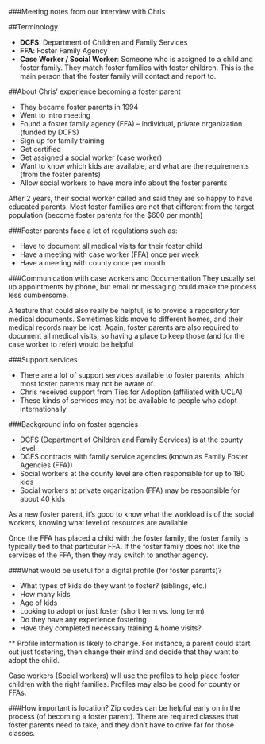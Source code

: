 ###Meeting notes from our interview with Chris

##Terminology
- **DCFS**: Department of Children and Family Services
- **FFA**: Foster Family Agency
- **Case Worker / Social Worker**: Someone who is assigned to a child and foster family. They match foster families with foster children.  This is the main person that the foster family will contact and report to.

##About Chris’ experience becoming a foster parent
- They became foster parents in 1994
- Went to intro meeting
- Found a foster family agency (FFA) – individual, private organization (funded by DCFS)
- Sign up for family training
- Get certified
- Get assigned a social worker (case worker)
- Want to know which kids are available, and what are the requirements (from the foster parents)
- Allow social workers to have more info about the foster parents

After 2 years, their social worker called and said they are so happy to have educated parents.
Most foster families are not that different from the target population (become foster parents for the $600 per month)

###Foster parents face a lot of regulations such as:

- Have to document all medical visits for their foster child
- Have a meeting with case worker (FFA) once per week
- Have a meeting with county once per month

###Communication with case workers and Documentation
They usually set up appointments by phone, but email or messaging could make the process less cumbersome.

A feature that could also really be helpful, is to provide a repository for medical documents. Sometimes kids move to different homes, and their medical records may be lost. Again, foster parents are also required to document all medical visits, so having a place to keep those (and for the case worker to refer) would be helpful

###Support services
- There are a lot of support services available to foster parents, which most foster parents may not be aware of.
- Chris received support from Ties for Adoption (affiliated with UCLA)
- These kinds of services may not be available to people who adopt internationally

###Background info on foster agencies
- DCFS (Department of Children and Family Services) is at the county level
- DCFS contracts with family service agencies (known as Family Foster Agencies (FFA))
- Social workers at the county level are often responsible for up to 180 kids
- Social workers at private organization (FFA) may be responsible for about 40 kids

As a new foster parent, it’s good to know what the workload is of the social workers, knowing what level of resources are available

Once the FFA has placed a child with the foster family, the foster family is typically tied to that particular FFA. If the foster family does not like the services of the FFA, then they may switch to another agency.

###What would be useful for a digital profile (for foster parents)?
- What types of kids do they want to foster? (siblings, etc.)
- How many kids
- Age of kids
- Looking to adopt or just foster (short term vs. long term)
- Do they have any experience fostering
- Have they completed necessary training & home visits?

** Profile information is likely to change. For instance, a parent could start out just fostering, then change their mind and decide that they want to adopt the child.

Case workers (Social workers) will use the profiles to help place foster children with the right families.
Profiles may also be good for county or FFAs.

###How important is location?
Zip codes can be helpful early on in the process (of becoming a foster parent). There are required classes that foster parents need to take, and they don’t have to drive far for those classes.

